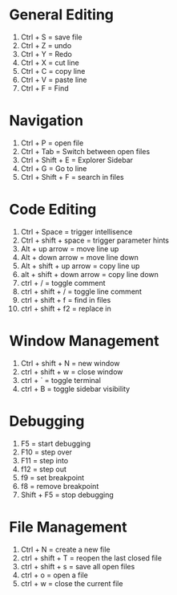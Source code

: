 # General Editing

1. Ctrl + S = save file
2. Ctrl + Z = undo
3. Ctrl + Y = Redo
4. Ctrl + X = cut line
5. Ctrl + C = copy line
6. Ctrl + V = paste line
7. Ctrl + F = Find

# Navigation

1. Ctrl + P = open file
2. Ctrl + Tab = Switch between open files
3. Ctrl + Shift + E = Explorer Sidebar
4. Ctrl + G = Go to line
5. Ctrl + Shift + F = search in files

# Code Editing

1. Ctrl + Space = trigger intellisence
2. Ctrl + shift + space = trigger parameter hints
3. Alt + up arrow = move line up
4. Alt + down arrow = move line down
5. Alt + shift + up arrow = copy line up
6. alt + shift + down arrow = copy line down
7. ctrl + / = toggle comment
8. ctrl + shift + / = toggle line comment
9. ctrl + shift + f = find in files
10. ctrl + shift + f2 = replace in

# Window Management

1. Ctrl + shift + N = new window
2. ctrl + shift + w = close window
3. ctrl + ` = toggle terminal
4. ctrl + B = toggle sidebar visibility

# Debugging

1. F5 = start debugging
2. F10 = step over
3. F11 = step into
4. f12 = step out
5. f9 = set breakpoint
6. f8 = remove breakpoint
7. Shift + F5 = stop debugging

# File Management

1. Ctrl + N = create a new file
2. ctrl + shift + T = reopen the last closed file
3. ctrl + shift + s = save all open files
4. ctrl + o = open a file
5. ctrl + w = close the current file
